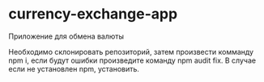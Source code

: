 # currency-exchange-app
Приложение для обмена валюты

 Необходимо склонировать репозиторий,
 затем произвести комманду npm i, если будут ошибки произведите команду npm audit fix.
 В случае если не установлен npm, установить.
 
